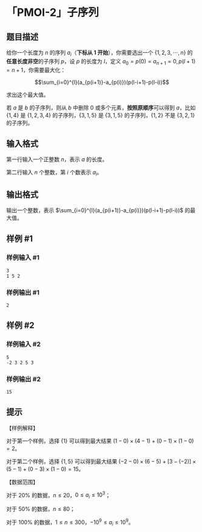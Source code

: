 # 「PMOI-2」子序列

## 题目描述

给你一个长度为 $n$ 的序列 $a_i$（**下标从 $1$ 开始**），你需要选出一个 $\{1,2,3,\cdots,n\}$ 的**任意长度非空**的子序列 $p$，设 $p$ 的长度为 $l$，定义 $a_0=p(0)=a_{n+1}=0,p(l+1)=n+1$，你需要最大化：

$$\sum_{i=0}^{l}(a_{p(i+1)}-a_{p(i)})(p(l-i+1)-p(l-i))$$

求出这个最大值。

若 $a$ 是 $b$ 的子序列，则从 $b$ 中删除 $0$ 或多个元素，**按照原顺序**可以得到 $a$，比如 $\{1,4\}$ 是 $\{1,2,3,4\}$ 的子序列，$\{3,1,5\}$ 是 $\{3,1,5\}$ 的子序列，$\{1,2\}$ 不是 $\{3,2,1\}$ 的子序列。

## 输入格式

第一行输入一个正整数 $n$，表示 $a$ 的长度。

第二行输入 $n$ 个整数，第 $i$ 个数表示 $a_i$。

## 输出格式

输出一个整数，表示 $\sum_{i=0}^{l}(a_{p(i+1)}-a_{p(i)})(p(l-i+1)-p(l-i))$ 的最大值。

## 样例 #1

### 样例输入 #1
```
3
1 5 2
```

### 样例输出 #1

```
2
```

## 样例 #2

### 样例输入 #2
```
5
-2 3 2 5 3
```

### 样例输出 #2

```
15
```

## 提示

【样例解释】

对于第一个样例，选择 $\{1\}$ 可以得到最大结果 $(1-0)\times(4-1)+(0-1)\times(1-0)=2$。

对于第二个样例，选择 $\{1,5\}$ 可以得到最大结果 $(-2-0)\times(6-5)+[3-(-2)]\times(5-1)+(0-3)\times(1-0)=15$。

【数据范围】

对于 $20\%$ 的数据，$n\le20$，$0\le a_i\le10^3$；

对于 $50\%$ 的数据，$n\le80$；

对于 $100\%$ 的数据，$1\le n\le300$，$-10^9\le a_i\le10^9$。
